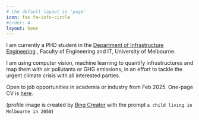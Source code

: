 ```yaml
---
# the default layout is 'page'
icon: fas fa-info-circle
#order: 4
layout: home
---
```


I am currently a PHD student in the <a href="https://infrastructure.eng.unimelb.edu.au/">Department of Infrastructure Engineering</a> , Faculty of Engineering and IT, University of Melbourne.

I am using computer vision, machine learning to quantify infrastructures and map them with air pollutants or GHG emissions, in an effort to tackle the urgent climate crisis with all interested parties.

Open to job opportunities in academia or industry from Feb 2025. One-page CV is <a href='https://acrobat.adobe.com/id/urn:aaid:sc:AP:a0ce3bfc-b227-4679-a802-1ed7637e375b'>here</a>.

(profile image is created by <a href="https://www.bing.com/create">Bing Creator</a> with the prompt `a child living in Melbourne in 2050`)
